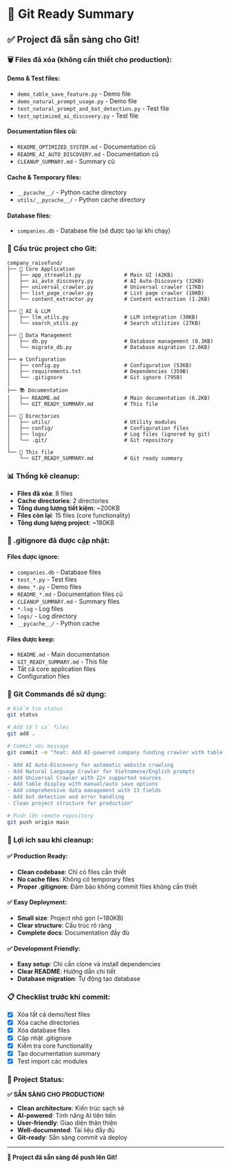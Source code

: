 # 🚀 Git Ready Summary

## ✅ Project đã sẵn sàng cho Git!

### 🗑️ Files đã xóa (không cần thiết cho production):

#### Demo & Test files:
- `demo_table_save_feature.py` - Demo file
- `demo_natural_prompt_usage.py` - Demo file  
- `test_natural_prompt_and_bot_detection.py` - Test file
- `test_optimized_ai_discovery.py` - Test file

#### Documentation files cũ:
- `README_OPTIMIZED_SYSTEM.md` - Documentation cũ
- `README_AI_AUTO_DISCOVERY.md` - Documentation cũ
- `CLEANUP_SUMMARY.md` - Summary cũ

#### Cache & Temporary files:
- `__pycache__/` - Python cache directory
- `utils/__pycache__/` - Python cache directory

#### Database files:
- `companies.db` - Database file (sẽ được tạo lại khi chạy)

### 📁 Cấu trúc project cho Git:

```
company_raisefund/
├── 🚀 Core Application
│   ├── app_streamlit.py              # Main UI (42KB)
│   ├── ai_auto_discovery.py          # AI Auto-Discovery (32KB)
│   ├── universal_crawler.py          # Universal crawler (17KB)
│   ├── list_page_crawler.py          # List page crawler (18KB)
│   └── content_extractor.py          # Content extraction (1.2KB)
│
├── 🧠 AI & LLM
│   ├── llm_utils.py                  # LLM integration (30KB)
│   └── search_utils.py               # Search utilities (27KB)
│
├── 💾 Data Management
│   ├── db.py                         # Database management (8.3KB)
│   └── migrate_db.py                 # Database migration (2.6KB)
│
├── ⚙️ Configuration
│   ├── config.py                     # Configuration (536B)
│   ├── requirements.txt              # Dependencies (359B)
│   └── .gitignore                    # Git ignore (795B)
│
├── 📚 Documentation
│   ├── README.md                     # Main documentation (6.2KB)
│   └── GIT_READY_SUMMARY.md          # This file
│
├── 📁 Directories
│   ├── utils/                        # Utility modules
│   ├── config/                       # Configuration files
│   ├── logs/                         # Log files (ignored by git)
│   └── .git/                         # Git repository
│
└── 📄 This file
    └── GIT_READY_SUMMARY.md          # Git ready summary
```

### 📊 Thống kê cleanup:

- **Files đã xóa**: 8 files
- **Cache directories**: 2 directories
- **Tổng dung lượng tiết kiệm**: ~200KB
- **Files còn lại**: 15 files (core functionality)
- **Tổng dung lượng project**: ~180KB

### 🔧 .gitignore đã được cập nhật:

#### Files được ignore:
- `companies.db` - Database files
- `test_*.py` - Test files
- `demo_*.py` - Demo files
- `README_*.md` - Documentation files cũ
- `CLEANUP_SUMMARY.md` - Summary files
- `*.log` - Log files
- `logs/` - Log directory
- `__pycache__/` - Python cache

#### Files được keep:
- `README.md` - Main documentation
- `GIT_READY_SUMMARY.md` - This file
- Tất cả core application files
- Configuration files

### 🚀 Git Commands để sử dụng:

```bash
# Kiểm tra status
git status

# Add tất cả files
git add .

# Commit với message
git commit -m "feat: Add AI-powered company funding crawler with table display and save functionality

- Add AI Auto-Discovery for automatic website crawling
- Add Natural Language Crawler for Vietnamese/English prompts
- Add Universal Crawler with 22+ supported sources
- Add table display with manual/auto save options
- Add comprehensive data management with 13 fields
- Add bot detection and error handling
- Clean project structure for production"

# Push lên remote repository
git push origin main
```

### 🎯 Lợi ích sau khi cleanup:

#### ✅ Production Ready:
- **Clean codebase**: Chỉ có files cần thiết
- **No cache files**: Không có temporary files
- **Proper .gitignore**: Đảm bảo không commit files không cần thiết

#### ✅ Easy Deployment:
- **Small size**: Project nhỏ gọn (~180KB)
- **Clear structure**: Cấu trúc rõ ràng
- **Complete docs**: Documentation đầy đủ

#### ✅ Development Friendly:
- **Easy setup**: Chỉ cần clone và install dependencies
- **Clear README**: Hướng dẫn chi tiết
- **Database migration**: Tự động tạo database

### 📋 Checklist trước khi commit:

- [x] Xóa tất cả demo/test files
- [x] Xóa cache directories
- [x] Xóa database files
- [x] Cập nhật .gitignore
- [x] Kiểm tra core functionality
- [x] Tạo documentation summary
- [x] Test import các modules

### 🎉 Project Status:

**✅ SẴN SÀNG CHO PRODUCTION!**

- **Clean architecture**: Kiến trúc sạch sẽ
- **AI-powered**: Tính năng AI tiên tiến
- **User-friendly**: Giao diện thân thiện
- **Well-documented**: Tài liệu đầy đủ
- **Git-ready**: Sẵn sàng commit và deploy

---

**🚀 Project đã sẵn sàng để push lên Git!** 